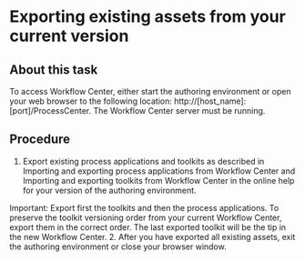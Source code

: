 # Exporting existing assets from your current version

## About this task

To access Workflow Center, either start the
authoring environment or open your web browser to the following location: http://[host\_name]:[port]/ProcessCenter.
The Workflow Center server must be running.

## Procedure

1. Export existing process applications and toolkits as described in Importing and exporting
process applications from Workflow Center and
Importing and exporting toolkits from Workflow Center in the online
help for your version of the authoring environment.

Important: Export first the toolkits and then the process applications. To preserve the
toolkit versioning order from your current Workflow Center, export them in the
correct order. The last exported toolkit will be the tip in the new Workflow Center.
2. After you have exported all existing assets, exit the authoring
environment or close your browser window.